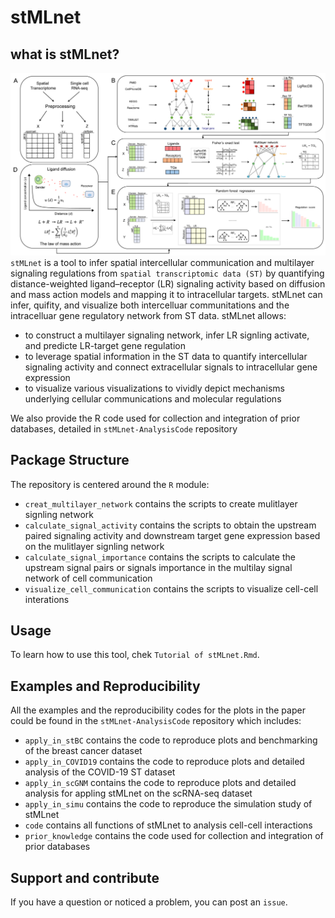 # stMLnet

## what is stMLnet?
![image](https://github.com/SunXQlab/stMLnet/blob/main/overview_stMLnet.png)
`stMLnet` is a tool to infer spatial intercellular communication and multilayer signaling regulations from `spatial transcriptomic data (ST)` by quantifying distance-weighted ligand–receptor (LR) signaling activity based on diffusion and mass action models and mapping it to intracellular targets. stMLnet can infer, quifity, and visualize both intercelluar communitations and the intracelluar gene regulatory network from ST data. stMLnet allows:
* to construct a multilayer signaling network, infer LR signling activate, and predicte LR-target gene regulation <br>
* to leverage spatial information in the ST data to quantify intercellular signaling activity and connect extracellular signals to intracellular gene expression<br>
* to visualize various visualizations to vividly depict mechanisms underlying cellular communications and molecular regulations <br>

We also provide the R code used for collection and integration of prior databases, detailed in `stMLnet-AnalysisCode` repository

## Package Structure
The repository is centered around the `R` module:
* `creat_multilayer_network` contains the scripts to create mulitlayer signling network <br>
* `calculate_signal_activity` contains the scripts to obtain the upstream paired signaling activity and downstream target gene expression based on the mulitlayer signling network <br>
* `calculate_signal_importance` contains the scripts to calculate the upstream signal pairs or signals importance in the multilay signal network of cell communication <br>
* `visualize_cell_communication` contains the scripts to visualize cell-cell interations <br>

## Usage
To learn how to use this tool, chek `Tutorial of stMLnet.Rmd`.

## Examples and Reproducibility
All the examples and the reproducibility codes for the plots in the paper could be found in the `stMLnet-AnalysisCode` repository which includes:

* `apply_in_stBC` contains the code to reproduce plots and benchmarking of the breast cancer dataset <br>
* `apply_in_COVID19` contains the code to reproduce plots and detailed analysis of the COVID-19 ST dataset <br>
* `apply_in_scGNM` contains the code to reproduce plots and detailed analysis for appling stMLnet on the scRNA-seq dataset <br>
* `apply_in_simu` contains the code to reproduce the simulation study of stMLnet <br>
* `code` contains all functions of stMLnet to analysis cell-cell interactions <br>
* `prior_knowledge` contains the code used for collection and integration of prior databases <br>

## Support and contribute
If you have a question or noticed a problem, you can post an `issue`.





